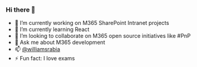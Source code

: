 ### Hi there 👋


- 🔭 I’m currently working on M365 SharePoint Intranet projects
- 🌱 I’m currently learning React
- 👯 I’m looking to collaborate on M365 open source initiatives like #PnP
- 💬 Ask me about M365 development
- 📫 [@williamsrabia](https://twitter.com/williamsrabia)
- ⚡ Fun fact: I love exams 

